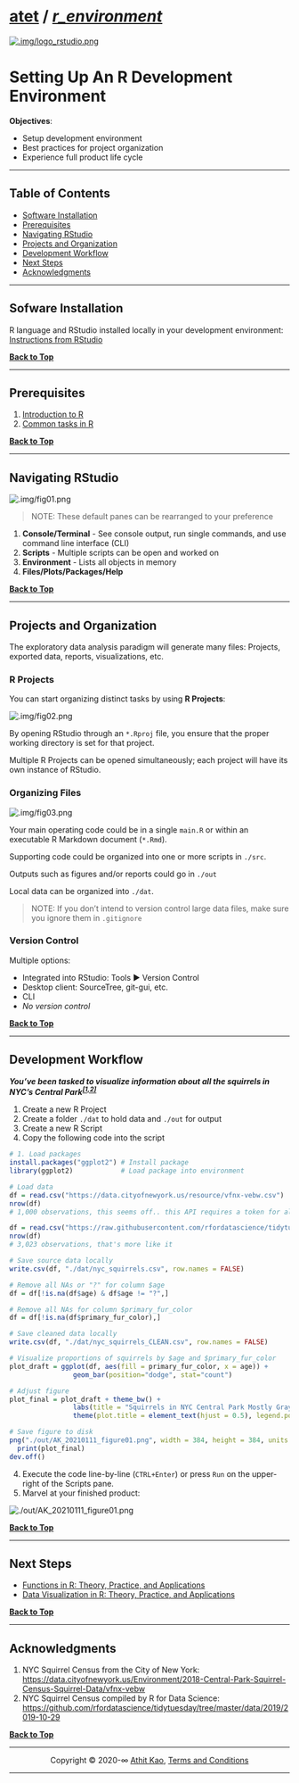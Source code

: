 
<a name="setting-up-an-r-development-environment"></a>

# [atet](https://github.com/atet) / [***r\_environment***](https://github.com/atet/r_environment#atet--r_environment)

[![.img/logo\_rstudio.png](.img/logo_rstudio.png)](#nolink)

# Setting Up An R Development Environment

**Objectives**:

  - Setup development environment
  - Best practices for project organization
  - Experience full product life cycle

-----

<a name="table-of-contents"></a>

## Table of Contents

  - [Software Installation](#software-installation)
  - [Prerequisites](#prerequisites)
  - [Navigating RStudio](#navigating-rstudio)
  - [Projects and Organization](#projects-and-organization)
  - [Development Workflow](#development-workflow)
  - [Next Steps](#next-steps)
  - [Acknowledgments](#acknowledgments)

-----

<a name="software-installation"></a>

## Sofware Installation

R language and RStudio installed locally in your development
environment: [Instructions from
RStudio](https://rstudio.com/products/rstudio/download/#download)

[**Back to Top**](#table-of-contents)

-----

<a name="prerequisites"></a>

## Prerequisites

1.  [Introduction to
    R](https://github.com/atet/learn/blob/master/programming/README.md#atet--learn--programming)
2.  [Common tasks in
    R](https://github.com/atet/rmd_tutorial/blob/main/README.md#atet--rmd_tutorial)

[**Back to Top**](#table-of-contents)

-----

<a name="navigating-rstudio"></a>

## Navigating RStudio

![.img/fig01.png](.img/fig01.png)

> NOTE: These default panes can be rearranged to your preference

1.  **Console/Terminal** - See console output, run single commands, and
    use command line interface (CLI)
2.  **Scripts** - Multiple scripts can be open and worked on
3.  **Environment** - Lists all objects in memory
4.  **Files/Plots/Packages/Help**

[**Back to Top**](#table-of-contents)

-----

<a name="projects-and-organization"></a>

## Projects and Organization

The exploratory data analysis paradigm will generate many files:
Projects, exported data, reports, visualizations, etc.

### R Projects

You can start organizing distinct tasks by using **R Projects**:

![.img/fig02.png](.img/fig02.png)

By opening RStudio through an `*.Rproj` file, you ensure that the proper
working directory is set for that project.

Multiple R Projects can be opened simultaneously; each project will have
its own instance of RStudio.

### Organizing Files

![.img/fig03.png](.img/fig03.png)

Your main operating code could be in a single `main.R` or within an
executable R Markdown document (`*.Rmd`).

Supporting code could be organized into one or more scripts in `./src`.

Outputs such as figures and/or reports could go in `./out`

Local data can be organized into `./dat`.

> NOTE: If you don’t intend to version control large data files, make
> sure you ignore them in `.gitignore`

### Version Control

Multiple options:

  - Integrated into RStudio: Tools ► Version Control
  - Desktop client: SourceTree, git-gui, etc.
  - CLI
  - *No version control*

[**Back to Top**](#table-of-contents)

-----

<a name="development-workflow"></a>

## Development Workflow

***You’ve been tasked to visualize information about all the squirrels
in NYC’s Central Park<sup>[\[1,2\]](#acknowledgments)</sup>***

1.  Create a new R Project
2.  Create a folder `./dat` to hold data and `./out` for output
3.  Create a new R Script
4.  Copy the following code into the script

<!-- end list -->

``` r
# 1. Load packages
install.packages("ggplot2") # Install package
library(ggplot2)            # Load package into environment

# Load data
df = read.csv("https://data.cityofnewyork.us/resource/vfnx-vebw.csv")
nrow(df)
# 1,000 observations, this seems off.. this API requires a token for all of the data...

df = read.csv("https://raw.githubusercontent.com/rfordatascience/tidytuesday/master/data/2019/2019-10-29/nyc_squirrels.csv")
nrow(df)
# 3,023 observations, that's more like it

# Save source data locally
write.csv(df, "./dat/nyc_squirrels.csv", row.names = FALSE)

# Remove all NAs or "?" for column $age
df = df[!is.na(df$age) & df$age != "?",]

# Remove all NAs for column $primary_fur_color
df = df[!is.na(df$primary_fur_color),]

# Save cleaned data locally
write.csv(df, "./dat/nyc_squirrels_CLEAN.csv", row.names = FALSE)

# Visualize proportions of squirrels by $age and $primary_fur_color
plot_draft = ggplot(df, aes(fill = primary_fur_color, x = age)) + 
                geom_bar(position="dodge", stat="count")

# Adjust figure
plot_final = plot_draft + theme_bw() +
                labs(title = "Squirrels in NYC Central Park Mostly Gray", x = "Age", y = "Count", fill = "Fur Color:") +
                theme(plot.title = element_text(hjust = 0.5), legend.position = "top")

# Save figure to disk
png("./out/AK_20210111_figure01.png", width = 384, height = 384, units = "px", res = 92)
  print(plot_final)
dev.off()
```

4.  Execute the code line-by-line (`CTRL+Enter`) or press `Run` on the
    upper-right of the Scripts pane.
5.  Marvel at your finished product:

![./out/AK\_20210111\_figure01.png](./out/AK_20210111_figure01.png)

[**Back to Top**](#table-of-contents)

-----

<a name="next-steps"></a>

## Next Steps

  - [Functions in R: Theory, Practice, and
    Applications](https://github.com/atet/learn#computer-science)
  - [Data Visualization in R: Theory, Practice, and
    Applications](https://github.com/atet/learn#data-science)

[**Back to Top**](#table-of-contents)

-----

<a name="acknowledgments"></a>

## Acknowledgments

1.  NYC Squirrel Census from the City of New York:
    <https://data.cityofnewyork.us/Environment/2018-Central-Park-Squirrel-Census-Squirrel-Data/vfnx-vebw>
2.  NYC Squirrel Census compiled by R for Data Science:
    <https://github.com/rfordatascience/tidytuesday/tree/master/data/2019/2019-10-29>

[**Back to Top**](#table-of-contents)

-----

<p align="center">Copyright &copy; 2020-&infin; <a href="https://www.athitkao.com" target="_blank">Athit Kao</a>, <a href="https://www.athitkao.com/tos.html" target="_blank">Terms and Conditions</a></p>

-----
